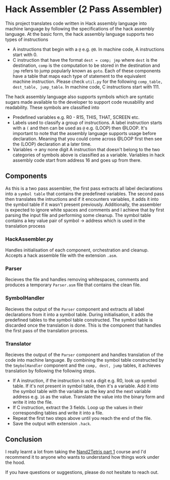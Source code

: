 # Hack Assembler (2 Pass Assembler)

This project translates code written in Hack assembly language into machine language by following the specifications of the hack assembly language. At the basic form, the hack assembly language supports two types of instructions

- A instructions that begin with a `@` e.g. `@0`. In machine code, A instructions start with 0.
- C instruction that have the format `dest = comp; jmp` where `dest` is the destination, `comp` is the computation to be stored in the destination and `jmp` refers to jump popularly known as `goto`. Each of these components have a table that maps each type of statement to the equivalent machine instruction. Please check `util.py` for the following `comp_table, dest_table, jump_table`. In machine code, C instructions start with 111.

The hack assembly language also supports symbols which are syntatic sugars made available to the developer to support code reusability and readability. These symbols are classified into

- Predefined variables e.g. R0 - R15, THIS, THAT, SCREEN etc.
- Labels used to classify a group of instructions. A label instruction starts with a `(` and then can be used as `@` e.g. (LOOP) then @LOOP. It's important to note that the assembly language supports usage before declaration. Meaning that you could come across @LOOP first then see the (LOOP) declaration at a later time.
- Variables -> any none digit A instruction that doesn't belong to the two categories of symbols above is classified as a variable. Variables in hack assembly code start from address 16 and goes up from there.

## Components

As this is a two pass assembler, the first pass extracts all label declarations into a `symbol table` that contains the predefined variables. The second pass then translates the intructions and if it encounters variables, it adds it into the symbol table if it wasn't present previously. Additionally, the assembler is expected to ignore white spaces and comments and I achieve that by first parsing the input file and performing some cleanup. The symbol table contains a key value pair of symbol -> address which is used in the translation process

### HackAssembler.py

Handles initialisation of each component, orchestration and cleanup. Accepts a hack assemble file with the extension `.asm`.

### Parser

Recieves the file and handles removing whitespaces, comments and produces a temporary `Parser.asm` file that contains the clean file.

### SymbolHandler

Recieves the output of the `Parser` component and extracts all label declarations from it into a symbol table. During initialisation, it adds the predefined tables to the symbol table constructed. The symbol table is discarded once the translation is done. This is the component that handles the first pass of the translation process.

### Translator

Recieves the output of the `Parser` component and handles translation of the code into machine language. By combining the symbol table constructed by the `SmybolHandler` component and the `comp, dest, jump` tables, it achieves translation by following the following steps.

- If A instruction, if the instruction is not a digit e.g. R0, look up symbol table. If it's not present in symbol table, then it's a variable. Add it into the symbol table with the variable as the key and the next variable address e.g. `16` as the value. Translate the value into the binary form and write it into the file.
- If C instruction, extract the 3 fields. Loop up the values in their corresponding tables and write it into a file.
- Repeat the first two steps above until you reach the end of the file.
- Save the output with extension `.hack`.

## Conclusion

I really learnt a lot from taking the [Nand2Tetris part 1](https://www.coursera.org/learn/build-a-computer) course and I'd recommend it to anyone who wants to understand how things work under the hood.

If you have questions or suggestions, please do not hesitate to reach out.
